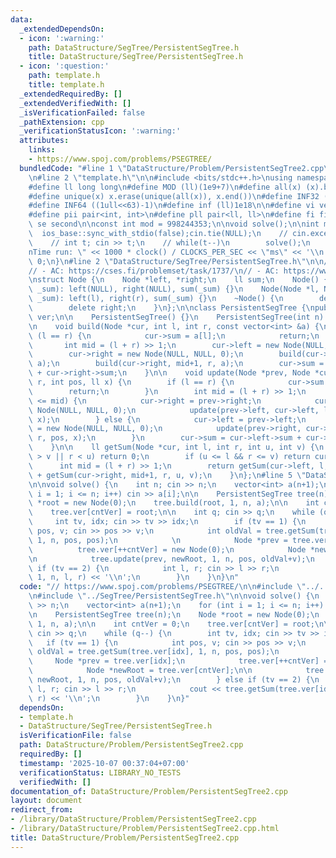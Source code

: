 ```yaml
---
data:
  _extendedDependsOn:
  - icon: ':warning:'
    path: DataStructure/SegTree/PersistentSegTree.h
    title: DataStructure/SegTree/PersistentSegTree.h
  - icon: ':question:'
    path: template.h
    title: template.h
  _extendedRequiredBy: []
  _extendedVerifiedWith: []
  _isVerificationFailed: false
  _pathExtension: cpp
  _verificationStatusIcon: ':warning:'
  attributes:
    links:
    - https://www.spoj.com/problems/PSEGTREE/
  bundledCode: "#line 1 \"DataStructure/Problem/PersistentSegTree2.cpp\"\n// https://www.spoj.com/problems/PSEGTREE/\n\
    \n#line 2 \"template.h\"\n\n#include <bits/stdc++.h>\nusing namespace std;\n \n\
    #define ll long long\n#define MOD (ll)(1e9+7)\n#define all(x) (x).begin(),(x).end()\n\
    #define unique(x) x.erase(unique(all(x)), x.end())\n#define INF32 ((1ull<<31)-1)\n\
    #define INF64 ((1ull<<63)-1)\n#define inf (ll)1e18\n\n#define vi vector<int>\n\
    #define pii pair<int, int>\n#define pll pair<ll, ll>\n#define fi first\n#define\
    \ se second\n\nconst int mod = 998244353;\n\nvoid solve();\n\nint main(){\n  \
    \  ios_base::sync_with_stdio(false);cin.tie(NULL);\n    // cin.exceptions(cin.failbit);\n\
    \    // int t; cin >> t;\n    // while(t--)\n        solve();\n    cerr << \"\\\
    nTime run: \" << 1000 * clock() / CLOCKS_PER_SEC << \"ms\" << '\\n';\n    return\
    \ 0;\n}\n#line 2 \"DataStructure/SegTree/PersistentSegTree.h\"\n\n// Tested:\n\
    // - AC: https://cses.fi/problemset/task/1737/\n// - AC: https://www.spoj.com/problems/PSEGTREE/\n\
    \nstruct Node {\n    Node *left, *right;\n    ll sum;\n    Node() {}\n    Node(ll\
    \ _sum): left(NULL), right(NULL), sum(_sum) {}\n    Node(Node *l, Node *r, ll\
    \ _sum): left(l), right(r), sum(_sum) {}\n    ~Node() {\n        delete left;\n\
    \        delete right;\n    }\n};\n\nclass PersistentSegTree {\npublic:\n    vector<Node*>\
    \ ver;\n\n    PersistentSegTree() {}\n    PersistentSegTree(int n): ver(n+1) {}\n\
    \n    void build(Node *cur, int l, int r, const vector<int> &a) {\n        if\
    \ (l == r) {\n            cur->sum = a[l];\n            return;\n        }\n \
    \       int mid = (l + r) >> 1;\n        cur->left = new Node(NULL, NULL, 0);\n\
    \        cur->right = new Node(NULL, NULL, 0);\n        build(cur->left, l, mid,\
    \ a);\n        build(cur->right, mid+1, r, a);\n        cur->sum = cur->left->sum\
    \ + cur->right->sum;\n    }\n\n    void update(Node *prev, Node *cur, int l, int\
    \ r, int pos, ll x) {\n        if (l == r) {\n            cur->sum = x;\n    \
    \        return;\n        }\n        int mid = (l + r) >> 1;\n        if (pos\
    \ <= mid) {\n            cur->right = prev->right;\n            cur->left = new\
    \ Node(NULL, NULL, 0);\n            update(prev->left, cur->left, l, mid, pos,\
    \ x);\n        } else {\n            cur->left = prev->left;\n            cur->right\
    \ = new Node(NULL, NULL, 0);\n            update(prev->right, cur->right, mid+1,\
    \ r, pos, x);\n        }\n        cur->sum = cur->left->sum + cur->right->sum;\n\
    \    }\n\n    ll getSum(Node *cur, int l, int r, int u, int v) {\n        if (l\
    \ > v || r < u) return 0;\n        if (u <= l && r <= v) return cur->sum;\n  \
    \      int mid = (l + r) >> 1;\n        return getSum(cur->left, l, mid, u, v)\
    \ + getSum(cur->right, mid+1, r, u, v);\n    }\n};\n#line 5 \"DataStructure/Problem/PersistentSegTree2.cpp\"\
    \n\nvoid solve() {\n    int n; cin >> n;\n    vector<int> a(n+1);\n    for (int\
    \ i = 1; i <= n; i++) cin >> a[i];\n\n    PersistentSegTree tree(n);\n    Node\
    \ *root = new Node(0);\n    tree.build(root, 1, n, a);\n\n    int cntVer = 0;\n\
    \    tree.ver[cntVer] = root;\n\n    int q; cin >> q;\n    while (q--) {\n   \
    \     int tv, idx; cin >> tv >> idx;\n        if (tv == 1) {\n            int\
    \ pos, v; cin >> pos >> v;\n            int oldVal = tree.getSum(tree.ver[idx],\
    \ 1, n, pos, pos);\n            \n            Node *prev = tree.ver[idx];\n  \
    \          tree.ver[++cntVer] = new Node(0);\n            Node *newRoot = tree.ver[cntVer];\n\
    \n            tree.update(prev, newRoot, 1, n, pos, oldVal+v);\n        } else\
    \ if (tv == 2) {\n            int l, r; cin >> l >> r;\n            cout << tree.getSum(tree.ver[idx],\
    \ 1, n, l, r) << '\\n';\n        }\n    }\n}\n"
  code: "// https://www.spoj.com/problems/PSEGTREE/\n\n#include \"../../template.h\"\
    \n#include \"../SegTree/PersistentSegTree.h\"\n\nvoid solve() {\n    int n; cin\
    \ >> n;\n    vector<int> a(n+1);\n    for (int i = 1; i <= n; i++) cin >> a[i];\n\
    \n    PersistentSegTree tree(n);\n    Node *root = new Node(0);\n    tree.build(root,\
    \ 1, n, a);\n\n    int cntVer = 0;\n    tree.ver[cntVer] = root;\n\n    int q;\
    \ cin >> q;\n    while (q--) {\n        int tv, idx; cin >> tv >> idx;\n     \
    \   if (tv == 1) {\n            int pos, v; cin >> pos >> v;\n            int\
    \ oldVal = tree.getSum(tree.ver[idx], 1, n, pos, pos);\n            \n       \
    \     Node *prev = tree.ver[idx];\n            tree.ver[++cntVer] = new Node(0);\n\
    \            Node *newRoot = tree.ver[cntVer];\n\n            tree.update(prev,\
    \ newRoot, 1, n, pos, oldVal+v);\n        } else if (tv == 2) {\n            int\
    \ l, r; cin >> l >> r;\n            cout << tree.getSum(tree.ver[idx], 1, n, l,\
    \ r) << '\\n';\n        }\n    }\n}"
  dependsOn:
  - template.h
  - DataStructure/SegTree/PersistentSegTree.h
  isVerificationFile: false
  path: DataStructure/Problem/PersistentSegTree2.cpp
  requiredBy: []
  timestamp: '2025-10-07 00:37:04+07:00'
  verificationStatus: LIBRARY_NO_TESTS
  verifiedWith: []
documentation_of: DataStructure/Problem/PersistentSegTree2.cpp
layout: document
redirect_from:
- /library/DataStructure/Problem/PersistentSegTree2.cpp
- /library/DataStructure/Problem/PersistentSegTree2.cpp.html
title: DataStructure/Problem/PersistentSegTree2.cpp
---
```


